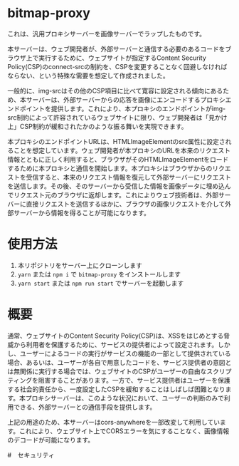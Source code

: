 
# bitmap-proxy

これは、汎用プロキシサーバーを画像サーバーでラップしたものです。

本サーバーは、ウェブ開発者が、外部サーバーと通信する必要のあるコードをブラウザ上で実行するために、ウェブサイトが指定するContent Security Policy(CSP)のconnect-srcの制約を、CSPを変更することなく回避しなければならない、という特殊な需要を想定して作成されました。

一般的に、img-srcはその他のCSP項目に比べて寛容に設定される傾向にあるため、本サーバーは、外部サーバーからの応答を画像にエンコードするプロキシエンドポイントを提供します。これにより、本プロキシのエンドポイントがimg-src制約によって許容されているウェブサイトに限り、ウェブ開発者は「見かけ上」CSP制約が緩和されたかのような振る舞いを実現できます。

本プロキシのエンドポイントURLは、HTMLImageElementのsrc属性に設定されることを想定しています。ウェブ開発者が本プロキシのURLを本来のリクエスト情報とともに正しく利用すると、ブラウザがそのHTMLImageElementをロードするために本プロキシと通信を開始します。本プロキシはブラウザからのリクエストを受信すると、本来のリクエスト情報を復元して外部サーバーにリクエストを送信します。その後、そのサーバーから受信した情報を画像データに埋め込んでリクエスト元のブラウザに返却します。これによりウェブ技術者は、外部サーバーに直接リクエストを送信するほかに、ブラウザの画像リクエストを介して外部サーバーから情報を得ることが可能になります。

# 使用方法

1. 本リポジトリをサーバー上にクローンします
1. `yarn` または `npm i` で `bitmap-proxy` をインストールします
1. `yarn start` または `npm run start` でサーバーを起動します



# 概要

通常、ウェブサイトのContent Security Policy(CSP)は、XSSをはじめとする脅威から利用者を保護するために、サービスの提供者によって設定されます。しかし、ユーザーによるコードの実行がサービスの機能の一部として提供されている場合、あるいは、ユーザーが各自で用意したコードを、サービス提供者の意図とは無関係に実行する場合では、ウェブサイトのCSPがユーザーの自由なスクリプティングを阻害することがあります。一方で、サービス提供者はユーザーを保護する社会的責任から、一度設定したCSPを緩和することはしばしば困難となります。本プロキシサーバーは、このような状況において、ユーザーの判断のみで利用できる、外部サーバーとの通信手段を提供します。

上記の用途のため、本サーバーはcors-anywhereを一部改変して利用しています。これにより、ウェブサイト上でCORSエラーを気にすることなく、画像情報のデコードが可能になります。

#　セキュリティ
